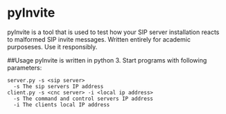 pyInvite
==========
pyInvite is a tool that is used to test how your SIP server installation reacts to malformed SIP invite messages.
Written entirely for academic purposeses. Use it responsibly.

##Usage
pyInvite is written in python 3. Start programs with following parameters:
```
server.py -s <sip server>
  -s The sip servers IP address
client.py -s <cnc server> -i <local ip address>
  -s The command and control servers IP address
  -i The clients local IP address
```
